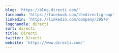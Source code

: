 ```yaml
---
blog: 'https://blog.directi.com/'
facebook: 'https://facebook.com/thedirectigroup'
linkedin: 'https://linkedin.com/company/29570'
logohandle: directi
sort: directi
title: Directi
twitter: Directi
website: 'https://www.directi.com/'
---
```

